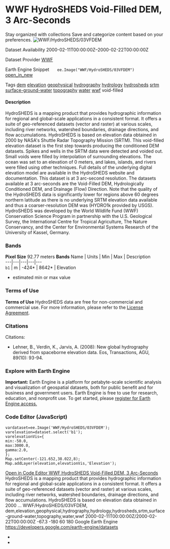  
#  WWF HydroSHEDS Void-Filled DEM, 3 Arc-Seconds 
Stay organized with collections  Save and categorize content based on your preferences. 
![WWF/HydroSHEDS/03VFDEM](https://developers.google.com/earth-engine/datasets/images/WWF/WWF_HydroSHEDS_03VFDEM_sample.png) 

Dataset Availability
    2000-02-11T00:00:00Z–2000-02-22T00:00:00Z 

Dataset Provider
     [ WWF ](https://www.hydrosheds.org/) 

Earth Engine Snippet
     `    ee.Image("WWF/HydroSHEDS/03VFDEM")   ` [ open_in_new ](https://code.earthengine.google.com/?scriptPath=Examples:Datasets/WWF/WWF_HydroSHEDS_03VFDEM) 

Tags
     [dem](https://developers.google.com/earth-engine/datasets/tags/dem) [elevation](https://developers.google.com/earth-engine/datasets/tags/elevation) [geophysical](https://developers.google.com/earth-engine/datasets/tags/geophysical) [hydrography](https://developers.google.com/earth-engine/datasets/tags/hydrography) [hydrology](https://developers.google.com/earth-engine/datasets/tags/hydrology) [hydrosheds](https://developers.google.com/earth-engine/datasets/tags/hydrosheds) [srtm](https://developers.google.com/earth-engine/datasets/tags/srtm) [surface-ground-water](https://developers.google.com/earth-engine/datasets/tags/surface-ground-water) [topography](https://developers.google.com/earth-engine/datasets/tags/topography) [water](https://developers.google.com/earth-engine/datasets/tags/water) [wwf](https://developers.google.com/earth-engine/datasets/tags/wwf)
void-filled
#### Description
HydroSHEDS is a mapping product that provides hydrographic information for regional and global-scale applications in a consistent format. It offers a suite of geo-referenced datasets (vector and raster) at various scales, including river networks, watershed boundaries, drainage directions, and flow accumulations. HydroSHEDS is based on elevation data obtained in 2000 by NASA's Shuttle Radar Topography Mission (SRTM).
This void-filled elevation dataset is the first step towards producing the conditioned DEM datasets. Spikes and wells in the SRTM data were detected and voided out. Small voids were filled by interpolation of surrounding elevations. The ocean was set to an elevation of 0 meters, and lakes, islands, and rivers were filled using other techniques. Full details of the underlying digital elevation model are available in the HydroSHEDS website and documentation.
This dataset is at 3 arc-second resolution. The datasets available at 3 arc-seconds are the Void-Filled DEM, Hydrologically Conditioned DEM, and Drainage (Flow) Direction.
Note that the quality of the HydroSHEDS data is significantly lower for regions above 60 degrees northern latitude as there is no underlying SRTM elevation data available and thus a coarser-resolution DEM was (HYDRO1k provided by USGS).
HydroSHEDS was developed by the World Wildlife Fund (WWF) Conservation Science Program in partnership with the U.S. Geological Survey, the International Centre for Tropical Agriculture, The Nature Conservancy, and the Center for Environmental Systems Research of the University of Kassel, Germany.
### Bands
**Pixel Size** 92.77 meters 
**Bands**
Name | Units | Min | Max | Description  
---|---|---|---|---  
`b1` | m |  -424*  |  8642*  | Elevation  
* estimated min or max value 
### Terms of Use
**Terms of Use**
HydroSHEDS data are free for non-commercial and commercial use. For more information, please refer to the [License Agreement](https://www.hydrosheds.org/page/license).
### Citations
Citations:
  * Lehner, B., Verdin, K., Jarvis, A. (2008): New global hydrography derived from spaceborne elevation data. Eos, Transactions, AGU, 89(10): 93-94.


### Explore with Earth Engine
**Important:** Earth Engine is a platform for petabyte-scale scientific analysis and visualization of geospatial datasets, both for public benefit and for business and government users. Earth Engine is free to use for research, education, and nonprofit use. To get started, please [register for Earth Engine access.](https://console.cloud.google.com/earth-engine)
### Code Editor (JavaScript)
```
vardataset=ee.Image('WWF/HydroSHEDS/03VFDEM');
varelevation=dataset.select('b1');
varelevationVis={
min:-50.0,
max:3000.0,
gamma:2.0,
};
Map.setCenter(-121.652,38.022,8);
Map.addLayer(elevation,elevationVis,'Elevation');
```
[ Open in Code Editor ](https://code.earthengine.google.com/?scriptPath=Examples:Datasets/WWF/WWF_HydroSHEDS_03VFDEM)
[ WWF HydroSHEDS Void-Filled DEM, 3 Arc-Seconds ](https://developers.google.com/earth-engine/datasets/catalog/WWF_HydroSHEDS_03VFDEM)
HydroSHEDS is a mapping product that provides hydrographic information for regional and global-scale applications in a consistent format. It offers a suite of geo-referenced datasets (vector and raster) at various scales, including river networks, watershed boundaries, drainage directions, and flow accumulations. HydroSHEDS is based on elevation data obtained in 2000 …
WWF/HydroSHEDS/03VFDEM, dem,elevation,geophysical,hydrography,hydrology,hydrosheds,srtm,surface-ground-water,topography,water,wwf 
2000-02-11T00:00:00Z/2000-02-22T00:00:00Z
-67.3 -180 60 180 
Google Earth Engine
https://developers.google.com/earth-engine/datasets
  * [ ](https://doi.org/https://www.hydrosheds.org/)
  * [ ](https://doi.org/https://developers.google.com/earth-engine/datasets/catalog/WWF_HydroSHEDS_03VFDEM)


